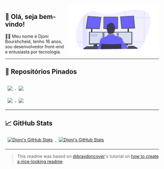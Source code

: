 <img align="right" src="./assets/programming.png" width="300" />

## 👋 Olá, seja bem-vindo!
👨‍💻 Meu nome é Djoni Bourshcheid, tenho 16 anos, sou desenvolvedor front-end e entusiasta por tecnologia.

---

## 📌 Repositórios Pinados

<a href="https://github.com/djonibourscheid/Podcastr-NLW5">
  <img align="center" style="margin:1rem 0.5rem" src="https://github-readme-stats.vercel.app/api/pin/?username=djonibourscheid&repo=Podcastr-NLW5&title_color=ffffff&text_color=c9cacc&icon_color=4AB197&bg_color=1A2B34" />
</a>

<a href="https://github.com/djonibourscheid/MoveIT-NLW4">
  <img align="center" style="margin:1rem 0.5rem" src="https://github-readme-stats.vercel.app/api/pin/?username=djonibourscheid&repo=MoveIT-NLW4&title_color=ffffff&text_color=c9cacc&icon_color=4AB197&bg_color=1A2B34" />
</a>

<br />

<a href="https://github.com/djonibourscheid/Happy-NLW3">
  <img align="center" style="margin:0.5rem" src="https://github-readme-stats.vercel.app/api/pin/?username=djonibourscheid&repo=Happy-NLW3&title_color=ffffff&text_color=c9cacc&icon_color=4AB197&bg_color=1A2B34" />
</a>

<a href="https://github.com/djonibourscheid/Ecoleta-NLW1">
  <img align="center" style="margin:0.5rem" src="https://github-readme-stats.vercel.app/api/pin/?username=djonibourscheid&repo=Ecoleta-NLW1&title_color=ffffff&text_color=c9cacc&icon_color=4AB197&bg_color=1A2B34" />
</a>

---

## 📈 GitHub Stats

<a href="https://github.com/djonibourscheid">
  <img align="center" style="margin:0.5rem" src="https://github-readme-stats.vercel.app/api/top-langs/?username=djonibourscheid&hide=html,css,shel&title_color=ffffff&text_color=c9cacc&icon_color=4AB197&bg_color=1A2B34" alt="Djoni's GitHub Stats" />
</a>

<a href="https://github.com/djonibourscheid">
  <img align="center" style="margin:0.5rem" src="https://github-readme-stats.vercel.app/api?username=djonibourscheid&show_icons=true&line_height=27&count_private=true&title_color=ffffff&text_color=c9cacc&icon_color=4AB097&bg_color=1A2B34" alt="Djoni's GitHub Stats" />
</a>



---
> This readme was based on [@braydoncoyer](https://github.com/braydoncoyer)'s tutorial on [how to create a nice-looking readme](https://blog.braydoncoyer.dev/creating-a-killer-github-profile-readme-part-1)
